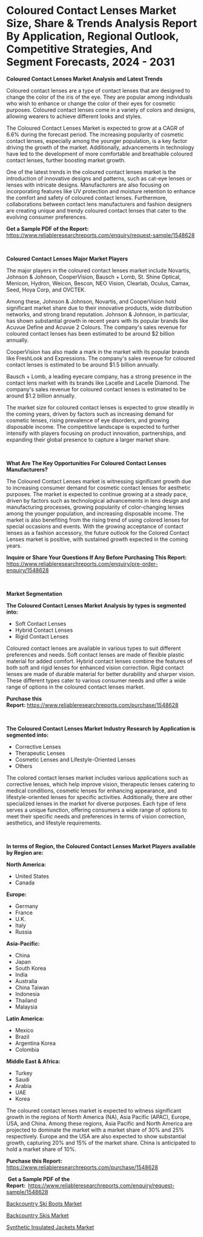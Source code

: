 <p><h1>Coloured Contact Lenses Market Size, Share & Trends Analysis Report By Application, Regional Outlook, Competitive Strategies, And Segment Forecasts, 2024 - 2031</h1></p><p><strong>Coloured Contact Lenses Market Analysis and Latest Trends</strong></p>
<p><p>Coloured contact lenses are a type of contact lenses that are designed to change the color of the iris of the eye. They are popular among individuals who wish to enhance or change the color of their eyes for cosmetic purposes. Coloured contact lenses come in a variety of colors and designs, allowing wearers to achieve different looks and styles.</p><p>The Coloured Contact Lenses Market is expected to grow at a CAGR of 6.6% during the forecast period. The increasing popularity of cosmetic contact lenses, especially among the younger population, is a key factor driving the growth of the market. Additionally, advancements in technology have led to the development of more comfortable and breathable coloured contact lenses, further boosting market growth.</p><p>One of the latest trends in the coloured contact lenses market is the introduction of innovative designs and patterns, such as cat-eye lenses or lenses with intricate designs. Manufacturers are also focusing on incorporating features like UV protection and moisture retention to enhance the comfort and safety of coloured contact lenses. Furthermore, collaborations between contact lens manufacturers and fashion designers are creating unique and trendy coloured contact lenses that cater to the evolving consumer preferences.</p></p>
<p><strong>Get a Sample PDF of the Report:&nbsp;</strong> <a href="https://www.reliableresearchreports.com/enquiry/request-sample/1548628">https://www.reliableresearchreports.com/enquiry/request-sample/1548628</a></p>
<p>&nbsp;</p>
<p><strong>Coloured Contact Lenses Major Market Players</strong></p>
<p><p>The major players in the coloured contact lenses market include Novartis, Johnson & Johnson, CooperVision, Bausch + Lomb, St. Shine Optical, Menicon, Hydron, Weicon, Bescon, NEO Vision, Clearlab, Oculus, Camax, Seed, Hoya Corp, and OVCTEK.</p><p>Among these, Johnson & Johnson, Novartis, and CooperVision hold significant market share due to their innovative products, wide distribution networks, and strong brand reputation. Johnson & Johnson, in particular, has shown substantial growth in recent years with its popular brands like Acuvue Define and Acuvue 2 Colours. The company's sales revenue for coloured contact lenses has been estimated to be around $2 billion annually.</p><p>CooperVision has also made a mark in the market with its popular brands like FreshLook and Expressions. The company's sales revenue for coloured contact lenses is estimated to be around $1.5 billion annually.</p><p>Bausch + Lomb, a leading eyecare company, has a strong presence in the contact lens market with its brands like Lacelle and Lacelle Diamond. The company's sales revenue for coloured contact lenses is estimated to be around $1.2 billion annually.</p><p>The market size for coloured contact lenses is expected to grow steadily in the coming years, driven by factors such as increasing demand for cosmetic lenses, rising prevalence of eye disorders, and growing disposable income. The competitive landscape is expected to further intensify with players focusing on product innovation, partnerships, and expanding their global presence to capture a larger market share.</p></p>
<p>&nbsp;</p>
<p><strong>What Are The Key Opportunities For Coloured Contact Lenses Manufacturers?</strong></p>
<p><p>The Coloured Contact Lenses market is witnessing significant growth due to increasing consumer demand for cosmetic contact lenses for aesthetic purposes. The market is expected to continue growing at a steady pace, driven by factors such as technological advancements in lens design and manufacturing processes, growing popularity of color-changing lenses among the younger population, and increasing disposable income. The market is also benefiting from the rising trend of using colored lenses for special occasions and events. With the growing acceptance of contact lenses as a fashion accessory, the future outlook for the Colored Contact Lenses market is positive, with sustained growth expected in the coming years.</p></p>
<p><strong>Inquire or Share Your Questions If Any Before Purchasing This Report:</strong> <a href="https://www.reliableresearchreports.com/enquiry/pre-order-enquiry/1548628">https://www.reliableresearchreports.com/enquiry/pre-order-enquiry/1548628</a></p>
<p>&nbsp;</p>
<p><strong>Market Segmentation</strong></p>
<p><strong>The Coloured Contact Lenses Market Analysis by types is segmented into:</strong></p>
<p><ul><li>Soft Contact Lenses</li><li>Hybrid Contact Lenses</li><li>Rigid Contact Lenses</li></ul></p>
<p><p>Coloured contact lenses are available in various types to suit different preferences and needs. Soft contact lenses are made of flexible plastic material for added comfort. Hybrid contact lenses combine the features of both soft and rigid lenses for enhanced vision correction. Rigid contact lenses are made of durable material for better durability and sharper vision. These different types cater to various consumer needs and offer a wide range of options in the coloured contact lenses market.</p></p>
<p><strong>Purchase this Report:&nbsp;</strong><a href="https://www.reliableresearchreports.com/purchase/1548628">https://www.reliableresearchreports.com/purchase/1548628</a></p>
<p>&nbsp;</p>
<p><strong>The Coloured Contact Lenses Market Industry Research by Application is segmented into:</strong></p>
<p><ul><li>Corrective Lenses</li><li>Therapeutic Lenses</li><li>Cosmetic Lenses and Lifestyle-Oriented Lenses</li><li>Others</li></ul></p>
<p><p>The colored contact lenses market includes various applications such as corrective lenses, which help improve vision, therapeutic lenses catering to medical conditions, cosmetic lenses for enhancing appearance, and lifestyle-oriented lenses for specific activities. Additionally, there are other specialized lenses in the market for diverse purposes. Each type of lens serves a unique function, offering consumers a wide range of options to meet their specific needs and preferences in terms of vision correction, aesthetics, and lifestyle requirements.</p></p>
<p>&nbsp;</p>
<p><strong>In terms of Region, the Coloured Contact Lenses Market Players available by Region are:</strong></p>
<p>
    <p> <strong> North America: </strong>
        <ul>
            <li>United States</li>
            <li>Canada</li>
        </ul>
        </p> 
    <p> <strong> Europe: </strong>
        <ul>
            <li>Germany</li>
            <li>France</li>
            <li>U.K.</li>
            <li>Italy</li>
            <li>Russia</li>
        </ul>
        </p> 
    <p> <strong> Asia-Pacific: </strong>
        <ul>
            <li>China</li>
            <li>Japan</li>
            <li>South Korea</li>
            <li>India</li>
            <li>Australia</li>
            <li>China Taiwan</li>
            <li>Indonesia</li>
            <li>Thailand</li>
            <li>Malaysia</li>
        </ul>
        </p> 
    <p> <strong> Latin America: </strong>
        <ul>
            <li>Mexico</li>
            <li>Brazil</li>
            <li>Argentina Korea</li>
            <li>Colombia</li>
        </ul>
        </p> 
    <p> <strong> Middle East & Africa: </strong>
        <ul>
            <li>Turkey</li>
            <li>Saudi</li>
            <li>Arabia</li>
            <li>UAE</li>
            <li>Korea</li>
        </ul>
    </p>
    </p>
<p><p>The coloured contact lenses market is expected to witness significant growth in the regions of North America (NA), Asia Pacific (APAC), Europe, USA, and China. Among these regions, Asia Pacific and North America are projected to dominate the market with a market share of 30% and 25% respectively. Europe and the USA are also expected to show substantial growth, capturing 20% and 15% of the market share. China is anticipated to hold a market share of 10%.</p></p>
<p><strong>Purchase this Report: </strong><a href="https://www.reliableresearchreports.com/purchase/1548628">https://www.reliableresearchreports.com/purchase/1548628</a></p>
<p>&nbsp;<strong>Get a Sample PDF of the Report:&nbsp;&nbsp;</strong><a href="https://www.reliableresearchreports.com/enquiry/request-sample/1548628">https://www.reliableresearchreports.com/enquiry/request-sample/1548628</a></p>
<p><strong></strong></p>
<p><p><a href="https://github.com/luckyshygirl/Market-Research-Report-List-3/blob/main/backcountry-ski-boots-market.md">Backcountry Ski Boots Market</a></p><p><a href="https://github.com/vimar16th/Market-Research-Report-List-3/blob/main/backcountry-skis-market.md">Backcountry Skis Market</a></p><p><a href="https://github.com/JameTravis/Market-Research-Report-List-4/blob/main/synthetic-insulated-jackets-market.md">Synthetic Insulated Jackets Market</a></p></p>